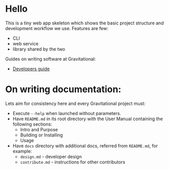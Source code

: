 # Hello

This is a tiny web app skeleton which shows the basic project structure and development workflow we use.
Features are few:

* CLI 
* web service 
* library shared by the two

Guides on writing software at Gravitational:

* [Developers guide](https://github.com/gravitational/wiki/blob/master/docs/engineering.md#development)

# On writing documentation:

Lets aim for consistency here and every Gravitational project must:

- Execute `--help` when launched without parameters.
- Have `README.md` in its root directory with the User Manual containing the following sections:
  - Intro and Purpose
  - Building or Installing
  - Usage
- Have `docs` directory with additional docs, referred from `README.md`, for example:
  - `design.md` - developer design
  - `contribute.md` - instructions for other contributors 
